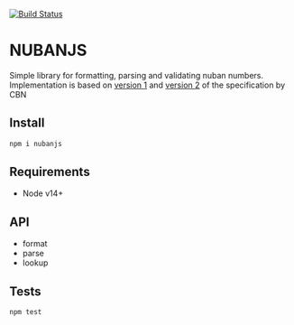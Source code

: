 [![Build Status](https://travis-ci.com/bigmeech/nubanjs.svg?branch=master)](https://travis-ci.com/bigmeech/nubanjs)

# NUBANJS

Simple library for formatting, parsing and validating nuban numbers. Implementation is based on [version 1](https://www.cbn.gov.ng/out/2010/circulars/bspd/nuban%20proposal%20-%2020091010%20_final%20upload_.pdf) and [version 2](https://www.cbn.gov.ng/Out/2018/PSMD/Exposure%20Circular%20for%20NUBAN.pdf) of the specification by CBN

## Install

```bash
npm i nubanjs
```

## Requirements

-   Node v14+

## API

-   format
-   parse
-   lookup

## Tests

```bash
npm test
```

